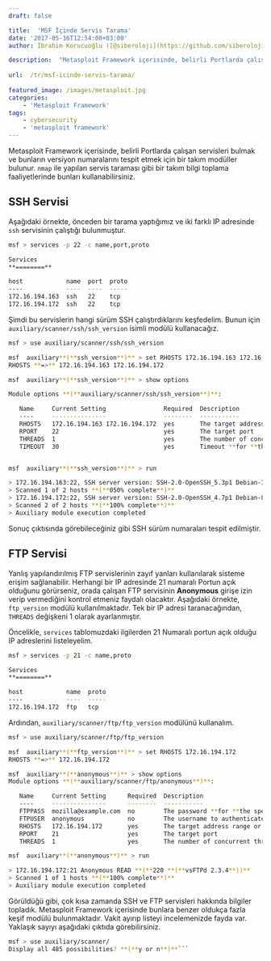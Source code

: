 ```yaml
---
draft: false

title:  'MSF İçinde Servis Tarama'
date: '2017-05-16T12:54:00+03:00'
author: İbrahim Korucuoğlu ([@siberoloji](https://github.com/siberoloji))

description:  "Metasploit Framework içerisinde, belirli Portlarda çalışan servisleri bulmak ve bunların versiyon numaralarını tespit etmek için bir takım modüller bulunur.\_nmap\_ile yapılan servis taraması gibi bir takım bilgi toplama faaliyetlerinde bunları kullanabilirsiniz." 
 
url:  /tr/msf-icinde-servis-tarama/
 
featured_image: /images/metasploit.jpg
categories:
    - 'Metasploit Framework'
tags:
    - cybersecurity
    - 'metasploit framework'
---
```



Metasploit Framework içerisinde, belirli Portlarda çalışan servisleri bulmak ve bunların versiyon numaralarını tespit etmek için bir takım modüller bulunur. `nmap` ile yapılan servis taraması gibi bir takım bilgi toplama faaliyetlerinde bunları kullanabilirsiniz.



## SSH Servisi



Aşağıdaki örnekte, önceden bir tarama yaptığımız ve iki farklı IP adresinde `ssh` servisinin çalıştığı bulunmuştur.


```bash
msf > services -p 22 -c name,port,proto

Services
**========**

host            name  port  proto
----            ----  ----  -----
172.16.194.163  ssh   22    tcp
172.16.194.172  ssh   22    tcp
```



Şimdi bu servislerin hangi sürüm SSH çalıştırdıklarını keşfedelim. Bunun için `auxiliary/scanner/ssh/ssh_version` isimli modülü kullanacağız.


```bash
msf > use auxiliary/scanner/ssh/ssh_version

msf  auxiliary**(**ssh_version**)** > set RHOSTS 172.16.194.163 172.16.194.172
RHOSTS **=>** 172.16.194.163 172.16.194.172

msf  auxiliary**(**ssh_version**)** > show options

Module options **(**auxiliary/scanner/ssh/ssh_version**)**:

   Name     Current Setting                Required  Description
   ----     ---------------                --------  -----------
   RHOSTS   172.16.194.163 172.16.194.172  yes       The target address range or CIDR identifier
   RPORT    22                             yes       The target port
   THREADS  1                              yes       The number of concurrent threads
   TIMEOUT  30                             yes       Timeout **for **the SSH probe


msf  auxiliary**(**ssh_version**)** > run

> 172.16.194.163:22, SSH server version: SSH-2.0-OpenSSH_5.3p1 Debian-3ubuntu7
> Scanned 1 of 2 hosts **(**050% complete**)**
> 172.16.194.172:22, SSH server version: SSH-2.0-OpenSSH_4.7p1 Debian-8ubuntu1
> Scanned 2 of 2 hosts **(**100% complete**)**
> Auxiliary module execution completed
```



Sonuç çıktısında görebileceğiniz gibi SSH sürüm numaraları tespit edilmiştir.



## FTP Servisi



Yanlış yapılandırılmış FTP servislerinin zayıf yanları kullanılarak sisteme erişim sağlanabilir. Herhangi bir IP adresinde 21 numaralı Portun açık olduğunu görürseniz, orada çalışan FTP servisinin **Anonymous** girişe izin verip vermediğini kontrol etmeniz faydalı olacaktır. Aşağıdaki örnekte, `ftp_version` modülü kullanılmaktadır. Tek bir IP adresi taranacağından, `THREADS` değişkeni 1 olarak ayarlanmıştır.



Öncelikle, `services` tablomuzdaki ilgilerden 21 Numaralı portun açık olduğu IP adreslerini listeleyelim.


```bash
msf > services -p 21 -c name,proto

Services
**========**

host            name  proto
----            ----  -----
172.16.194.172  ftp   tcp
```



Ardından, `auxiliary/scanner/ftp/ftp_version` modülünü kullanalım.


```bash
msf > use auxiliary/scanner/ftp/ftp_version 

msf  auxiliary**(**ftp_version**)** > set RHOSTS 172.16.194.172
RHOSTS **=>** 172.16.194.172

msf  auxiliary**(**anonymous**)** > show options
Module options **(**auxiliary/scanner/ftp/anonymous**)**:

   Name     Current Setting      Required  Description
   ----     ---------------      --------  -----------
   FTPPASS  mozilla@example.com  no        The password **for **the specified username
   FTPUSER  anonymous            no        The username to authenticate as
   RHOSTS   172.16.194.172       yes       The target address range or CIDR identifier
   RPORT    21                   yes       The target port
   THREADS  1                    yes       The number of concurrent threads

msf  auxiliary**(**anonymous**)** > run

> 172.16.194.172:21 Anonymous READ **(**220 **(**vsFTPd 2.3.4**))**
> Scanned 1 of 1 hosts **(**100% complete**)**
> Auxiliary module execution completed
```



Görüldüğü gibi, çok kısa zamanda SSH ve FTP servisleri hakkında bilgiler topladık. Metasploit Framework içerisinde bunlara benzer oldukça fazla keşif modülü bulunmaktadır. Vakit ayırıp listeyi incelemenizde fayda var. Yaklaşık sayıyı aşağıdaki çıktıda görebilirsiniz.


```bash
msf > use auxiliary/scanner/
Display all 485 possibilities? **(**y or n**)**```
